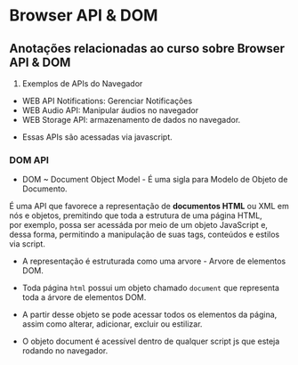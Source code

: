 # Browser API & DOM

## Anotações relacionadas ao curso sobre Browser API & DOM

1. Exemplos de APIs do Navegador

- WEB API Notifications: Gerenciar Notificações
- WEB Audio API: Manipular áudios no navegador
- WEB Storage API: armazenamento de dados no navegador.

* Essas APIs são acessadas via javascript.

### DOM API

- DOM ~ Document Object Model - É uma sigla para Modelo de Objeto de Documento.

É uma API que favorece a representação de **documentos HTML** ou XML em nós e objetos, premitindo que toda a estrutura de uma página HTML,  
por exemplo, possa ser acessáda por meio de um objeto JavaScript e, dessa forma, permitindo a manipulação de suas tags, conteúdos e estilos via script.

- A representação é estruturada como uma arvore - Arvore de elementos DOM.

- Toda página `html` possui um objeto chamado `document` que representa toda a árvore de elementos DOM.

- A partir desse objeto se pode acessar todos os elementos da página, assim como alterar, adicionar, excluir ou estilizar.

- O objeto document é acessível dentro de qualquer script js que esteja rodando no navegador.
